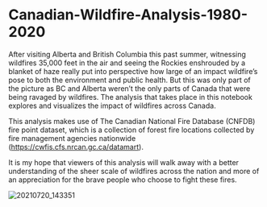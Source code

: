 # Canadian-Wildfire-Analysis-1980-2020
After visiting Alberta and British Columbia this past summer, witnessing wildfires 35,000 feet in the air and seeing the Rockies enshrouded by a blanket of haze really put into perspective how large of an impact wildfire’s pose to both the environment and public health. But this was only part of the picture as BC and Alberta weren’t the only parts of Canada that were being ravaged by wildfires. The analysis that takes place in this notebook explores and visualizes the impact of wildfires across Canada. 

This analysis makes use of The Canadian National Fire Database (CNFDB) fire point dataset, which is a collection of forest fire locations collected by fire management agencies nationwide (https://cwfis.cfs.nrcan.gc.ca/datamart). 

It is my hope that viewers of this analysis will walk away with a better understanding of the sheer scale of wildfires across the nation and more of an appreciation for the brave people who choose to fight these fires. 

![20210720_143351](https://user-images.githubusercontent.com/99494360/160700732-64fad04f-83ce-46c1-b4b3-70f135a70684.jpg)
